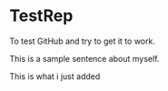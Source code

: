 # TestRep
To test GitHub and try to get it to work.

This is a sample sentence about myself.

This is what i just added
